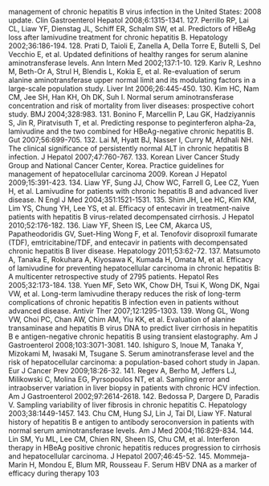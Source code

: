 management of chronic hepatitis B virus infection in the United States: 2008 update. Clin Gastroenterol Hepatol 2008;6:1315-1341.
127. Perrillo RP, Lai CL, Liaw YF, Dienstag JL, Schiff ER, Schalm SW, et al. Predictors of HBeAg loss after lamivudine treatment for chronic hepatitis B. Hepatology 2002;36:186-194.
128. Prati D, Taioli E, Zanella A, Della Torre E, Butelli S, Del Vecchio E, et al. Updated definitions of healthy ranges for serum alanine aminotransferase levels. Ann Intern Med 2002;137:1-10.
129. Kariv R, Leshno M, Beth-Or A, Strul H, Blendis L, Kokia E, et al. Re-evaluation of serum alanine aminotransferase upper normal limit and its modulating factors in a large-scale population study. Liver Int 2006;26:445-450.
130. Kim HC, Nam CM, Jee SH, Han KH, Oh DK, Suh I. Normal serum aminotransferase concentration and risk of mortality from liver diseases: prospective cohort study. BMJ 2004;328:983.
131. Bonino F, Marcellin P, Lau GK, Hadziyannis S, Jin R, Piratvisuth T, et al. Predicting response to peginterferon alpha-2a, lamivudine and the two combined for HBeAg-negative chronic hepatitis B. Gut 2007;56:699-705.
132. Lai M, Hyatt BJ, Nasser I, Curry M, Afdhali NH. The clinical significance of persistently normal ALT in chronic hepatitis B infection. J Hepatol 2007;47:760-767.
133. Korean Liver Cancer Study Group and National Cancer Center, Korea. Practice guidelines for management of hepatocellular carcinoma 2009. Korean J Hepatol 2009;15:391-423.
134. Liaw YF, Sung JJ, Chow WC, Farrell G, Lee CZ, Yuen H, et al. Lamivudine for patients with chronic hepatitis B and advanced liver disease. N Engl J Med 2004;351:1521-1531.
135. Shim JH, Lee HC, Kim KM, Lim YS, Chung YH, Lee YS, et al. Efficacy of entecavir in treatment-naive patients with hepatitis B virus-related decompensated cirrhosis. J Hepatol 2010;52:176-182.
136. Liaw YF, Sheen IS, Lee CM, Akarca US, Papatheodoridis GV, Suet-Hing Wong F, et al. Tenofovir disoproxil fumarate (TDF), emtricitabine/TDF, and entecavir in patients with decompensated chronic hepatitis B liver disease. Hepatology 2011;53:62-72.
137. Matsumoto A, Tanaka E, Rokuhara A, Kiyosawa K, Kumada H, Omata M, et al. Efficacy of lamivudine for preventing hepatocellular carcinoma in chronic hepatitis B: A multicenter retrospective study of 2795 patients. Hepatol Res 2005;32:173-184.
138. Yuen MF, Seto WK, Chow DH, Tsui K, Wong DK, Ngai VW, et al. Long-term lamivudine therapy reduces the risk of long-term complications of chronic hepatitis B infection even in patients without advanced disease. Antivir Ther 2007;12:1295-1303.
139. Wong GL, Wong VW, Choi PC, Chan AW, Chim AM, Yiu KK, et al. Evaluation of alanine transaminase and hepatitis B virus DNA to predict liver cirrhosis in hepatitis B e antigen-negative chronic hepatitis B using transient elastography. Am J Gastroenterol 2008;103:3071-3081.
140. Ishiguro S, Inoue M, Tanaka Y, Mizokami M, Iwasaki M, Tsugane S. Serum aminotransferase level and the risk of hepatocellular carcinoma: a population-based cohort study in Japan. Eur J Cancer Prev 2009;18:26-32.
141. Regev A, Berho M, Jeffers LJ, Milikowski C, Molina EG, Pyrsopoulos NT, et al. Sampling error and intraobserver variation in liver biopsy in patients with chronic HCV infection. Am J Gastroenterol 2002;97:2614-2618.
142. Bedossa P, Dargere D, Paradis V. Sampling variability of liver fibrosis in chronic hepatitis C. Hepatology 2003;38:1449-1457.
143. Chu CM, Hung SJ, Lin J, Tai DI, Liaw YF. Natural history of hepatitis B e antigen to antibody seroconversion in patients with normal serum aminotransferase levels. Am J Med 2004;116:829-834.
144. Lin SM, Yu ML, Lee CM, Chien RN, Sheen IS, Chu CM, et al. Interferon therapy in HBeAg positive chronic hepatitis reduces progression to cirrhosis and hepatocellular carcinoma. J Hepatol 2007;46:45-52.
145. Mommeja-Marin H, Mondou E, Blum MR, Rousseau F. Serum HBV DNA as a marker of efficacy during therapy
<PAGE>103